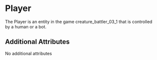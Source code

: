 # Player

The Player is an entity in the game creature_battler_03_1 that is controlled by a human or a bot. 

## Additional Attributes

No additional attributes